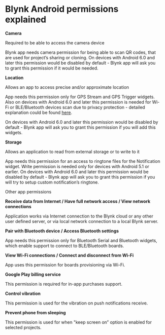 # Blynk Android permissions explained

**Camera**

Required to be able to access the camera device

Blynk app needs camera permission for being able to scan QR codes, that are used for project’s sharing or cloning. On devices with Android 6.0 and later this permission would be disabled by default - Blynk app will ask you to grant this permission if it would be needed.

**Location**

Allows an app to access precise and/or approximate location

App needs this permission only for GPS Stream and GPS Trigger widgets. Also on devices with Android 6.0 and later this permission is needed for Wi-Fi or BLE/Bluetooth devices scan due to privacy protection - detailed explanation could be found [here](https://developer.android.com/about/versions/marshmallow/android-6.0-changes.html#behavior-hardware-id).

On devices with Android 6.0 and later this permission would be disabled by default - Blynk app will ask you to grant this permission if you will add this widgets. 

**Storage**

Allows an application to read from external storage or to write to it

App needs this permission for an access to ringtone files for the Notification widget. Write permission is needed only for devices with Android 5.1 or earlier. On devices with Android 6.0 and later this permission would be disabled by default - Blynk app will ask you to grant this permission if you will try to setup custom notification’s ringtone.

Other app permissions

**Receive data from Internet / Have full network access / View network connections**

Application works via Internet connection to the Blynk cloud or any other user defined server, or via local network connection to a local Blynk server.

**Pair with Bluetooth device / Access Bluetooth settings**

App needs this permission only for Bluetooth Serial and Bluetooth widgets, which enable support to connect to BLE/Bluetooth boards.

**View Wi-Fi connections / Connect and disconnect from Wi-Fi**

App uses this permission for boards provisioning via Wi-Fi.

**Google Play billing service**

This permission is required for in-app purchases support.

**Control vibration**

This permission is used for the vibration on push notifications receive.

**Prevent phone from sleeping**

This permission is used for when "keep screen on” option is enabled for selected projects.  


